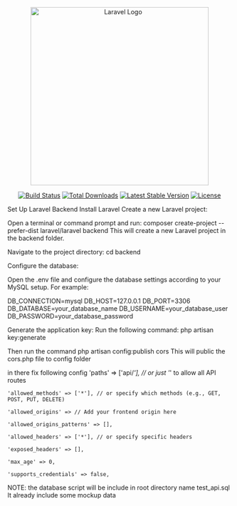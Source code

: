 <p align="center"><a href="https://laravel.com" target="_blank"><img src="https://raw.githubusercontent.com/laravel/art/master/logo-lockup/5%20SVG/2%20CMYK/1%20Full%20Color/laravel-logolockup-cmyk-red.svg" width="400" alt="Laravel Logo"></a></p>

<p align="center">
<a href="https://github.com/laravel/framework/actions"><img src="https://github.com/laravel/framework/workflows/tests/badge.svg" alt="Build Status"></a>
<a href="https://packagist.org/packages/laravel/framework"><img src="https://img.shields.io/packagist/dt/laravel/framework" alt="Total Downloads"></a>
<a href="https://packagist.org/packages/laravel/framework"><img src="https://img.shields.io/packagist/v/laravel/framework" alt="Latest Stable Version"></a>
<a href="https://packagist.org/packages/laravel/framework"><img src="https://img.shields.io/packagist/l/laravel/framework" alt="License"></a>
</p>
Set Up Laravel Backend
 Install Laravel
Create a new Laravel project:

Open a terminal or command prompt and run:
composer create-project --prefer-dist laravel/laravel backend
This will create a new Laravel project in the backend folder.

Navigate to the project directory:
cd backend

Configure the database:

Open the .env file and configure the database settings according to your MySQL setup. For example:

DB_CONNECTION=mysql
DB_HOST=127.0.0.1
DB_PORT=3306
DB_DATABASE=your_database_name
DB_USERNAME=your_database_user
DB_PASSWORD=your_database_password

Generate the application key:
Run the following command:
php artisan key:generate

Then run the command
php artisan config:publish cors
This will public the cors.php file to config folder 

in there fix following config 
   'paths' => ['api/*'], // or just '*' to allow all API routes

    'allowed_methods' => ['*'], // or specify which methods (e.g., GET, POST, PUT, DELETE)

    'allowed_origins' => // Add your frontend origin here

    'allowed_origins_patterns' => [],

    'allowed_headers' => ['*'], // or specify specific headers

    'exposed_headers' => [],

    'max_age' => 0,

    'supports_credentials' => false,

NOTE: the database script will be include in root directory name test_api.sql
It already include some mockup data
